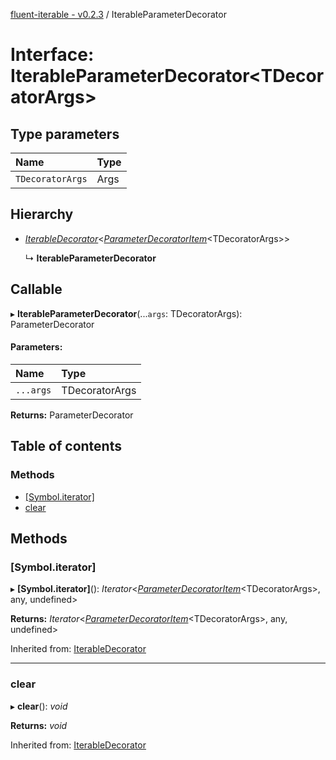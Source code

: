 [fluent-iterable - v0.2.3](../README.md) / IterableParameterDecorator

# Interface: IterableParameterDecorator<TDecoratorArgs\>

## Type parameters

Name | Type |
:------ | :------ |
`TDecoratorArgs` | Args |

## Hierarchy

* [*IterableDecorator*](iterabledecorator.md)<[*ParameterDecoratorItem*](parameterdecoratoritem.md)<TDecoratorArgs\>\>

  ↳ **IterableParameterDecorator**

## Callable

▸ **IterableParameterDecorator**(...`args`: TDecoratorArgs): ParameterDecorator

#### Parameters:

Name | Type |
:------ | :------ |
`...args` | TDecoratorArgs |

**Returns:** ParameterDecorator

## Table of contents

### Methods

- [[Symbol.iterator]](iterableparameterdecorator.md#[symbol.iterator])
- [clear](iterableparameterdecorator.md#clear)

## Methods

### [Symbol.iterator]

▸ **[Symbol.iterator]**(): *Iterator*<[*ParameterDecoratorItem*](parameterdecoratoritem.md)<TDecoratorArgs\>, any, undefined\>

**Returns:** *Iterator*<[*ParameterDecoratorItem*](parameterdecoratoritem.md)<TDecoratorArgs\>, any, undefined\>

Inherited from: [IterableDecorator](iterabledecorator.md)

___

### clear

▸ **clear**(): *void*

**Returns:** *void*

Inherited from: [IterableDecorator](iterabledecorator.md)

